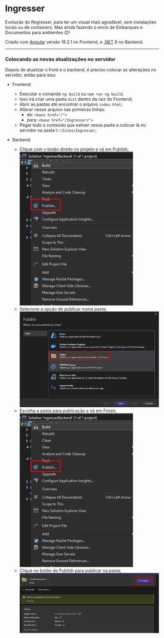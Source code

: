 # Ingresser

Evolução do Regresser, para ter um visual mais agradável, sem instalações locais ou de containers. Mas ainda fazendo o envio de Embarques e Documentos para ambientes 😊!

Criado com [Angular](https://github.com/angular/angular-cli) versão 18.2.1 no Frontend, e [.NET](https://dotnet.microsoft.com/pt-br/download/dotnet) 8 no Backend.

---

### Colocando as novas atualizações no servidor

Depois de atualizar o front e o backend, é preciso colocar as alterações no servidor, então para isso:

- Frontend: 
  - Executar o comando `ng build` ou `npm run ng build`;
  - Isso irá criar uma pasta `dist` dentro da raiz do Frontend;
  - Abrir as pastas até encontrar o arquivo `index.html`;
  - Alterar nesse arquivo nas primeiras linhas:
    - de: `<base href="/">`
    - para: `<base href="/Ingresser/">`
  - Pegar todo o conteúdo que estiver nessa pasta e colocar lá no servidor na pasta `C:\Sites\Ingresser`;

- Backend: 
  - Clique com o botão direito no projeto e vá em Publish;
  ![publish image](./readmeImages/publish.png)
  - Selecione a opção de publicar numa pasta;
  ![folder option](./readmeImages/folder.png)
  - Escolha a pasta para publicação e vá em Finish;
  ![finish publish](./readmeImages/publish.png)
  - Clique no botão de Publish para publicar na pasta;
  ![publish on folder](./readmeImages/publish-on-folder.png)